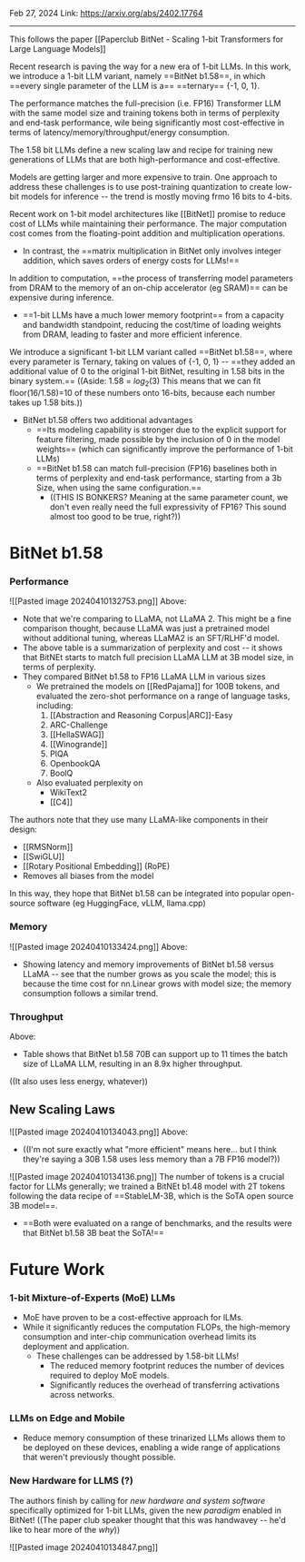 Feb 27, 2024
Link: https://arxiv.org/abs/2402.17764

----

This follows the paper [[Paperclub BitNet - Scaling 1-bit Transformers for Large Language Models]]

Recent research is paving the way for a new era of 1-bit LLMs. In this work, we introduce a 1-bit LLM variant, namely ==BitNet b1.58==, in which ==every single parameter of the LLM is a== ==ternary== {-1, 0, 1}.

The performance matches the full-precision (i.e. FP16) Transformer LLM with the same model size and training tokens both in terms of perplexity and end-task performance, wile being significantly most cost-effective in terms of latency/memory/throughput/energy consumption.

The 1.58 bit LLMs define a new scaling law and recipe for training new generations of LLMs that are both high-performance and cost-effective.

Models are getting larger and more expensive to train.
One approach to address these challenges is to use post-training quantization to create low-bit models for inference -- the trend is mostly moving frmo 16 bits to 4-bits.

Recent work on 1-bit model architectures like [[BitNet]] promise to reduce cost of LLMs while maintaining their performance.
The major computation cost comes from the floating-point addition and multiplication operations. 
- In contrast, the ==matrix multiplication in BitNet only involves integer addition, which saves orders of energy costs for LLMs!==

In addition to computation, ==the process of transferring model parameters from DRAM to the memory of an on-chip accelerator (eg SRAM)== can be expensive during inference.
- ==1-bit LLMs have a much lower memory footprint== from a capacity and bandwidth standpoint, reducing the cost/time of loading weights from DRAM, leading to faster and more efficient inference.

We introduce a significant 1-bit LLM variant called ==BitNet b1.58==, where every parameter is Ternary, taking on values of {-1, 0, 1} -- ==they added an additional value of 0 to the original 1-bit BitNet, resulting in 1.58 bits in the binary system.==
((Aside: 1.58 = $log_2(3)$      This means that we can fit floor(16/1.58)=10 of these numbers onto 16-bits, because each number takes up 1.58 bits.))
- BitNet b1.58 offers two additional advantages
	- ==Its modeling capability is stronger due to the explicit support for feature filtering, made possible by the inclusion of 0 in the model weights== (which can significantly improve the performance of 1-bit LLMs)
	- ==BitNet b1.58 can match full-precision (FP16) baselines both in terms of perplexity and end-task performance, starting from a 3b Size, when using the same configuration.==
		- ((THIS IS BONKERS? Meaning at the same parameter count, we don't even really need the full expressivity of FP16? This sound almost too good to be true, right?))


# BitNet b1.58

### Performance
![[Pasted image 20240410132753.png]]
Above:
- Note that we're comparing to LLaMA, not LLaMA 2. This might be a fine comparison thought, because LLaMA was just a pretrained model without additional tuning, whereas LLaMA2 is an SFT/RLHF'd model.
- The above table is a summarization of perplexity and cost -- it shows that BitNEt starts to match full precision LLaMA LLM at 3B model size, in terms of perplexity.
- They compared BitNet  b1.58 to FP16 LLaMA LLM in various sizes
	- We pretrained the models on [[RedPajama]] for 100B tokens, and evaluated the zero-shot performance on a range of language tasks, including:
		1. [[Abstraction and Reasoning Corpus|ARC]]-Easy
		2. ARC-Challenge
		3. [[HellaSWAG]]
		4. [[Winogrande]]
		5. PIQA
		6. OpenbookQA
		7. BoolQ
	- Also evaluated perplexity on
		- WikiText2
		- [[C4]]


The authors note that they use many LLaMA-like components in their design:
- [[RMSNorm]]
- [[SwiGLU]]
- [[Rotary Positional Embedding]] (RoPE)
- Removes all biases from the model

In this way, they hope that BitNet b1.58 can be integrated into popular open-source software (eg HuggingFace, vLLM, llama.cpp)

### Memory
![[Pasted image 20240410133424.png]]
Above:
- Showing latency and memory improvements of BitNet b1.58 versus LLaMA -- see that the number grows as you scale the model; this is because the time cost for nn.Linear grows with model size; the memory consumption follows a similar trend.
### Throughput
Above:
- Table shows that BitNet b1.58 70B can support up to 11 times the batch size of LLaMA LLM, resulting in an 8.9x higher throughput.

((It also uses less energy, whatever))

## New Scaling Laws
![[Pasted image 20240410134043.png]]
Above:
- ((I'm not sure exactly what "more efficient" means here... but I think they're saying a 30B 1.58 uses less memory than a 7B FP16 model?))



![[Pasted image 20240410134136.png]]
The number of tokens is a crucial factor for LLMs generally; we trained a BitNEt b1.48 model with 2T tokens following the data recipe of ==StableLM-3B, which is the SoTA open source 3B model==.
- ==Both were evaluated on a range of benchmarks, and the results were that BitNet b1.58 3B beat the SoTA!==

# Future Work

### 1-bit Mixture-of-Experts (MoE) LLMs
- MoE have proven to be a cost-effective approach for lLMs.
- While it significantly reduces the computation FLOPs, the high-memory consumption and inter-chip communication overhead limits its deployment and application.
	- These challenges can be addressed by 1.58-bit LLMs!
		- The reduced memory footprint reduces the number of devices required to deploy MoE models.
		- Significantly reduces the overhead of transferring activations across networks.

### LLMs on Edge and Mobile
- Reduce memory consumption of these trinarized LLMs allows them to be deployed on these devices, enabling a wide range of applications that weren't previously thought possible.

### New Hardware for LLMS (?)

The authors finish by calling for *new hardware and system software* specifically optimized for 1-bit LLMs, given the new *paradigm* enabled in BitNet!
((The paper club speaker thought that this was handwavey -- he'd like to hear more of the *why*))


![[Pasted image 20240410134847.png]]




